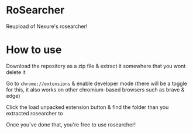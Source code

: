 # RoSearcher
Reupload of Nexure's rosearcher!


# How to use

Download the repository as a zip file & extract it somewhere that you wont delete it

Go to `chrome://extensions` & enable developer mode (there will be a toggle for this, it also works on other chromium-based browsers such as brave & edge)

Click the load unpacked extension button & find the folder than you extracted rosearcher to

Once you've done that, you're free to use rosearcher!
